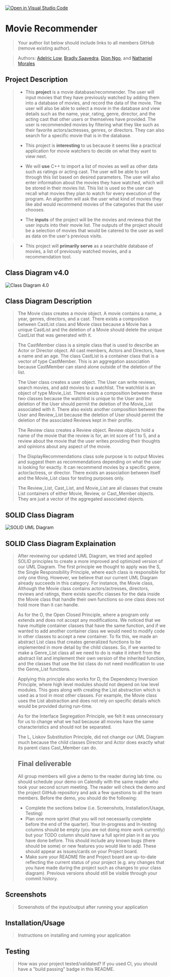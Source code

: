 [![Open in Visual Studio Code](https://classroom.github.com/assets/open-in-vscode-c66648af7eb3fe8bc4f294546bfd86ef473780cde1dea487d3c4ff354943c9ae.svg)](https://classroom.github.com/online_ide?assignment_repo_id=9904252&assignment_repo_type=AssignmentRepo)

# Movie Recommender
 > Your author list below should include links to all members GitHub (remove existing author).
 
 > Authors: [Adelric Low](https://github.com/AMinus24), [Bradly Saavedra](https://github.com/bradsaav), [Dion Ngo](https://github.com/dngo2401), and [Nathaniel Morales](https://github.com/nathanielmor)

## Project Description
> * This **project** is a movie database/recommender. The user will input movies that they have previously watched by adding them into a database of movies, and record the data of the movie. The user will also be able to select a movie in the database and view details such as the name, year, rating, genre, director, and the acting cast that other users or themselves have provided. The user is recommended movies by filtering what they like such as their favorite actors/actresses, genres, or directors. They can also search for a specific movie that is in the database.
>
> * This project is **interesting** to us because it seems like a practical application for movie watchers to decide on what they want to view next. 
>
> * We will **use** C++ to import a list of movies as well as other data such as ratings or acting cast. The user will be able to sort through this list based on desired parameters. The user will also enter information about the movies they have watched, which will be stored in their movies list. This list is used so the user can recall what movies they plan to watch for every execution of the program. An algorithm will ask the user what kind of movies they like abd would recommend movies of the categories that the user chooses.
>
> * The **inputs** of the project will be the movies and reviewa that the user inputs into their movie list. The outputs of the project should be a selection of movies that would be catered to the user as well as data on the user's previous visits.

> * This project will **primarily serve** as a searchable database of movies, a list of previously watched movies, and a recommendation tool.
 
## Class Diagram v4.0

![Class Diagram 4.0](https://github.com/cs100/final-project-team-of-people/blob/master/screenshots/UML%20Diagram%204.0.png)

## Class Diagram Description
> The Movie class creates a movie object. A movie contains a name, a year, genres, directors, and a cast. There exists a composition between CastList class and Movie class because a Movie has a unique CastList and the deletion of a Movie should delete the unique CastList that was generated with it.

 > The CastMember class is a simple class that is used to describe an Actor or Director object. All cast members, Actors and Directors, have a name and an age. The class CastList is a container class that is a vector of type CastMember. This is an aggregation association because CastMember can stand alone outside of the deletion of the list.

> The User class creates a user object. The User can write reviews, search movies, and add movies to a watchlist. The watchlist is an object of type Movie_List. There exists a composition between these two classes because the watchlist is unique to the User and the deletion of the User should permit the deletion of the Movie_List associated with it. There also exists another composition between the User and Review_List because the deletion of User should permit the deletion of the associated Reviews kept in their profile.

> The Review class creates a Review object. Review objects hold a name of the movie that the review is for, an int score of 1 to 5, and a review about the movie that the user writes providing their thoughts and opinions about any aspect of the movie.

> The DisplayRecommendations class sole purpose is to output Movies and suggest them as recommendations depending on what the user is looking for exactly. It can recommend movies by a specific genre, actor/actress, or director. There exists an association between itself and the Movie_List class for testing purposes only.

> The Review_List, Cast_List, and Movie_List are all classes that create List containers of either Movie, Review, or Cast_Member objects. They are just a vector of the aggregated associated objects.

## SOLID Class Diagram

![SOLID UML Diagram](https://github.com/cs100/final-project-team-of-people/blob/master/screenshots/SOLID%20UML%20Diagram.png)

## SOLID Class Diagram Explaination
> After reviewing our updated UML Diagram, we tried and applied SOLID principles to create a more improved and optimized version of our UML Diagram. The first principle we thought to apply was the S, the Single Responsibility Principle, where each class is responsible for only one thing. However, we believe that our current UML Diagram already succeeds in this category. For instance, the Movie class, Although the Movie class contains actors/actresses, directors, reviews and ratings, there exists specific classes for the data inside the Movie class that handle their own functions so one class does not hold more than it can handle. 

> As for the O, the Open Closed Principle, where a program only extends and does not accept any modifications. We noticed that we have multiple container classes that have the same function, and if we wanted to add another container class we would need to modify code in other classes to accept a new container. To fix this, we made an abstract List class that creates generalized functions to be implemented in more detail by the child classes. So, if we wanted to make a Genre_List class all we need to do is make it inherit from the abstract list and implement their own version of the inherited function, and the classes that use the list class do not need modification to use the Genre_List functions. 

> Applying this principle also works for D, the Dependency Inversion Principle, where high level modules should not depend on low level modules. This goes along with creating the List abstraction which is used as a tool in most other classes. For example, the Movie class uses the List abstraction and does not rely on specific details which would be provided during run-time. 

> As for the Interface Segregation Principle, we felt it was unnecessary for us to change what we had because all movies have the same characteristics and should not be separated. 

> The L, Liskov Substitution Principle, did not change our UML Diagram much because the child classes Director and Actor does exactly what its parent class Cast_Member can do.
 
 > ## Final deliverable
 > All group members will give a demo to the reader during lab time. ou should schedule your demo on Calendly with the same reader who took your second scrum meeting. The reader will check the demo and the project GitHub repository and ask a few questions to all the team members. 
 > Before the demo, you should do the following:
 > * Complete the sections below (i.e. Screenshots, Installation/Usage, Testing)
 > * Plan one more sprint (that you will not necessarily complete before the end of the quarter). Your In-progress and In-testing columns should be empty (you are not doing more work currently) but your TODO column should have a full sprint plan in it as you have done before. This should include any known bugs (there should be some) or new features you would like to add. These should appear as issues/cards on your Project board.
 > * Make sure your README file and Project board are up-to-date reflecting the current status of your project (e.g. any changes that you have made during the project such as changes to your class diagram). Previous versions should still be visible through your commit history. 
 
 ## Screenshots
 > Screenshots of the input/output after running your application
 ## Installation/Usage
 > Instructions on installing and running your application
 ## Testing
 > How was your project tested/validated? If you used CI, you should have a "build passing" badge in this README.
 
